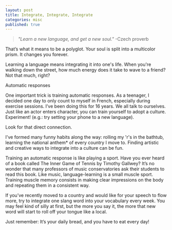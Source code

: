 ```yaml
---
layout: post
title: Integrate, Integrate, Integrate
categories: misc
published: true
---
```


> *"Learn a new language, and get a new soul."*
>    -Czech proverb






That’s what it means to be a polyglot. Your soul is split into a multicolor prism. It changes you forever.

Learning a language means integrating it into one's life. When you're walking down the street, how much energy does it take to wave to a friend?
Not that much, right?

Automatic responses

One important trick is training automatic responses. As a teenager, I decided one day to only count to myself in French, especially during exercise sessions. I’ve been doing this for 16 years. We all talk to ourselves. Just like an actor enters character, you can train yourself to adopt a culture. Experiment! (e.g.: try setting your phone to a new language).

Look for that direct connection.

I've formed many funny habits along the way: rolling my 'r's in the bathtub, learning the national anthem* of every country I move to. Finding artistic and creative ways to integrate into a culture can be fun.

Training an automatic response is like playing a sport. Have you ever heard of a book called The Inner Game of Tennis by Timothy Gallwey? It’s no wonder that many professors of music conservatories ask their students to read this book. Like music, language-learning is a small muscle sport. Training muscle memory consists in making clear impressions on the body and repeating them in a consistent way.

If you’ve recently moved to a country and would like for your speech to flow more, try to integrate one slang word into your vocabulary every week. You may feel kind of silly at first, but the more you say it, the more that new word will start to roll off your tongue like a local.

Just remember: It’s your daily bread, and you have to eat every day!
